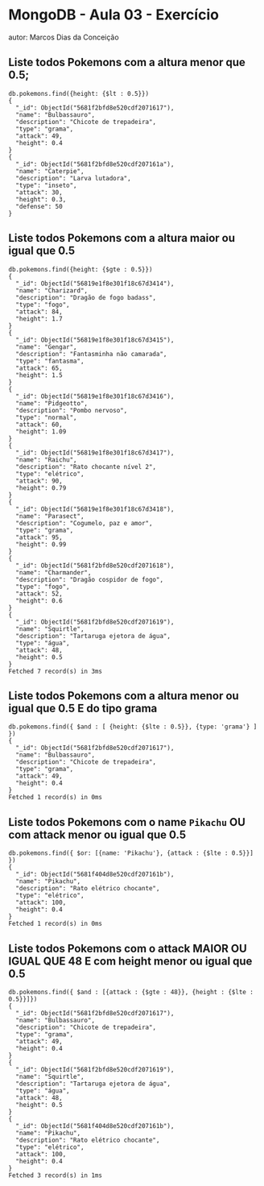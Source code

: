 # MongoDB - Aula 03 - Exercício
autor: Marcos Dias da Conceição

## Liste todos Pokemons com a altura **menor que** 0.5;
```
db.pokemons.find({height: {$lt : 0.5}})
{
  "_id": ObjectId("5681f2bfd8e520cdf2071617"),
  "name": "Bulbassauro",
  "description": "Chicote de trepadeira",
  "type": "grama",
  "attack": 49,
  "height": 0.4
}
{
  "_id": ObjectId("5681f2bfd8e520cdf207161a"),
  "name": "Caterpie",
  "description": "Larva lutadora",
  "type": "inseto",
  "attack": 30,
  "height": 0.3,
  "defense": 50
}
```

## Liste todos Pokemons com a altura **maior ou igual que** 0.5
```
db.pokemons.find({height: {$gte : 0.5}})
{
  "_id": ObjectId("56819e1f8e301f18c67d3414"),
  "name": "Charizard",
  "description": "Dragão de fogo badass",
  "type": "fogo",
  "attack": 84,
  "height": 1.7
}
{
  "_id": ObjectId("56819e1f8e301f18c67d3415"),
  "name": "Gengar",
  "description": "Fantasminha não camarada",
  "type": "fantasma",
  "attack": 65,
  "height": 1.5
}
{
  "_id": ObjectId("56819e1f8e301f18c67d3416"),
  "name": "Pidgeotto",
  "description": "Pombo nervoso",
  "type": "normal",
  "attack": 60,
  "height": 1.09
}
{
  "_id": ObjectId("56819e1f8e301f18c67d3417"),
  "name": "Raichu",
  "description": "Rato chocante nível 2",
  "type": "elétrico",
  "attack": 90,
  "height": 0.79
}
{
  "_id": ObjectId("56819e1f8e301f18c67d3418"),
  "name": "Parasect",
  "description": "Cogumelo, paz e amor",
  "type": "grama",
  "attack": 95,
  "height": 0.99
}
{
  "_id": ObjectId("5681f2bfd8e520cdf2071618"),
  "name": "Charmander",
  "description": "Dragão cospidor de fogo",
  "type": "fogo",
  "attack": 52,
  "height": 0.6
}
{
  "_id": ObjectId("5681f2bfd8e520cdf2071619"),
  "name": "Squirtle",
  "description": "Tartaruga ejetora de água",
  "type": "água",
  "attack": 48,
  "height": 0.5
}
Fetched 7 record(s) in 3ms
```

## Liste todos Pokemons com a altura **menor ou igual que** 0.5 **E** do tipo grama
```
db.pokemons.find({ $and : [ {height: {$lte : 0.5}}, {type: 'grama'} ] })
{
  "_id": ObjectId("5681f2bfd8e520cdf2071617"),
  "name": "Bulbassauro",
  "description": "Chicote de trepadeira",
  "type": "grama",
  "attack": 49,
  "height": 0.4
}
Fetched 1 record(s) in 0ms
```

## Liste todos Pokemons com o name `Pikachu` **OU** com attack **menor ou igual que** 0.5
```
db.pokemons.find({ $or: [{name: 'Pikachu'}, {attack : {$lte : 0.5}}] })
{
  "_id": ObjectId("5681f404d8e520cdf207161b"),
  "name": "Pikachu",
  "description": "Rato elétrico chocante",
  "type": "elétrico",
  "attack": 100,
  "height": 0.4
}
Fetched 1 record(s) in 0ms
```

## Liste todos Pokemons com o attack **MAIOR OU IGUAL QUE** 48 **E** com  height **menor ou igual que** 0.5
```
db.pokemons.find({ $and : [{attack : {$gte : 48}}, {height : {$lte : 0.5}}]})
{
  "_id": ObjectId("5681f2bfd8e520cdf2071617"),
  "name": "Bulbassauro",
  "description": "Chicote de trepadeira",
  "type": "grama",
  "attack": 49,
  "height": 0.4
}
{
  "_id": ObjectId("5681f2bfd8e520cdf2071619"),
  "name": "Squirtle",
  "description": "Tartaruga ejetora de água",
  "type": "água",
  "attack": 48,
  "height": 0.5
}
{
  "_id": ObjectId("5681f404d8e520cdf207161b"),
  "name": "Pikachu",
  "description": "Rato elétrico chocante",
  "type": "elétrico",
  "attack": 100,
  "height": 0.4
}
Fetched 3 record(s) in 1ms
```

